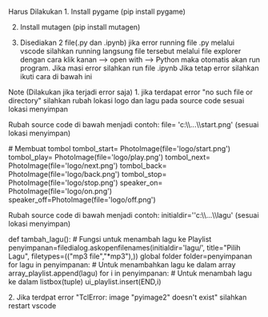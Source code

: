Harus Dilakukan  1. Install pygame (pip install pygame)

2. Install mutagen (pip install mutagen)

3. Disediakan 2 file(.py dan .ipynb) jika error running file .py melalui
vscode silahkan running langsung file tersebut melalui file explorer
dengan cara klik kanan \--\> open with \--\> Python maka otomatis akan
run program. Jika masi error silahkan run file .ipynb Jika tetap error
silahkan ikuti cara di bawah ini

Note (Dilakukan jika terjadi error saja) 1. jika terdapat error \"no
such file or directory\" silahkan rubah lokasi logo dan lagu pada source
code sesuai lokasi menyimpan

Rubah source code di bawah menjadi contoh: file=
\'c:\\\\\...\\\\start.png\' (sesuai lokasi menyimpan)

\# Membuat tombol tombol_start= PhotoImage(file=\'logo/start.png\')
tombol_play= PhotoImage(file=\'logo/play.png\') tombol_next=
PhotoImage(file=\'logo/next.png\') tombol_back=
PhotoImage(file=\'logo/back.png\') tombol_stop=
PhotoImage(file=\'logo/stop.png\') speaker_on=
PhotoImage(file=\'logo/on.png\')
speaker_off=PhotoImage(file=\'logo/off.png\')

Rubah source code di bawah menjadi contoh:
initialdir=\'\'c:\\\\\...\\\\lagu\' (sesuai lokasi menyimpan)

def tambah_lagu(): \# Fungsi untuk menambah lagu ke Playlist
penyimpanan=filedialog.askopenfilenames(initialdir=\'lagu/\',
title=\"Pilih Lagu\", filetypes=((\"mp3 file\",\"\*mp3\"),)) global
folder folder=penyimpanan for lagu in penyimpanan: \# Untuk menambahkan
lagu ke dalam array array_playlist.append(lagu) for i in penyimpanan: \#
Untuk menambah lagu ke dalam listbox(tuple) ui_playlist.insert(END,i)

2\. Jika terdpat error \"TclError: image \"pyimage2\" doesn\'t exist\"
silahkan restart vscode
